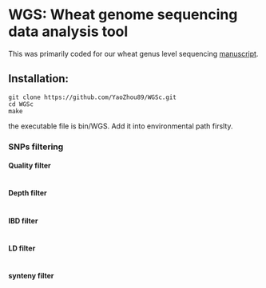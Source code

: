 # WGS: Wheat genome sequencing data analysis tool
This was primarily coded for our wheat genus level sequencing [manuscript](https://www.biorxiv.org/content/10.1101/2020.03.21.001362v1).
## Installation:
    git clone https://github.com/YaoZhou89/WGSc.git
    cd WGSc
    make
the executable file is bin/WGS. Add it into environmental path firslty.

### SNPs filtering

#### Quality filter

```shell

```

#### Depth filter

```

```

#### IBD filter

```

```

#### LD filter

```

```

#### synteny filter

```

```

